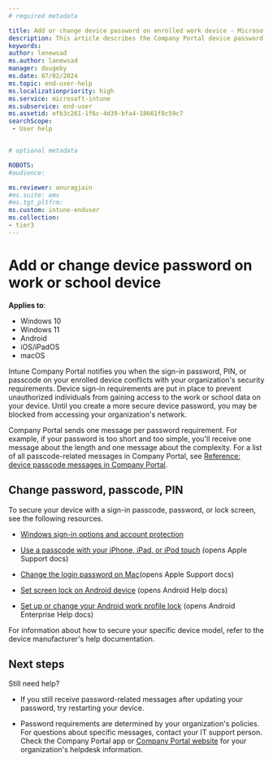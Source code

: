 ```yaml
---
# required metadata

title: Add or change device password on enrolled work device - Microsoft Intune | Microsoft Docs
description: This article describes the Company Portal device password requirement, with resources for Windows, Android, macOS, and iOS/iPadOS, and next steps.
keywords:
author: lenewsad
ms.author: lanewsad
manager: dougeby
ms.date: 07/02/2024
ms.topic: end-user-help
ms.localizationpriority: high
ms.service: microsoft-intune
ms.subservice: end-user
ms.assetid: efb3c261-1f6c-4d39-bfa4-18661f8c59c7
searchScope:
 - User help


# optional metadata

ROBOTS:
#audience:

ms.reviewer: anuragjain 
#ms.suite: ems
#ms.tgt_pltfrm:
ms.custom: intune-enduser
ms.collection:
- tier3
---
```

 
# Add or change device password on work or school device    

 **Applies to**:  
 * Windows 10  
 * Windows 11  
 * Android  
 * iOS/iPadOS  
 * macOS  

Intune Company Portal notifies you when the sign-in password, PIN, or passcode on your enrolled device conflicts with your organization's security requirements. Device sign-in requirements are put in place to prevent unauthorized individuals from gaining access to the work or school data on your device. Until you create a more secure device password, you may be blocked from accessing your organization's network.  

Company Portal sends one message per password requirement. For example, if your password is too short and too simple, you'll receive one message about the length and one message about the complexity. For a list of all passcode-related messages in Company Portal, see [Reference: device passcode messages in Company Portal](intune-company-portal-password-message-reference.md).  

## Change password, passcode, PIN  

To secure your device with a sign-in passcode, password, or lock screen, see the following resources.   

- [Windows sign-in options and account protection](https://support.microsoft.com/windows/windows-sign-in-options-and-account-protection-7b34d4cf-794f-f6bd-ddcc-e73cdf1a6fbf)  

- [Use a passcode with your iPhone, iPad, or iPod touch](https://support.apple.com/en-us/HT204060) (opens Apple Support docs)  

- [Change the login password on Mac](https://support.apple.com/guide/mac-help/change-the-login-password-on-mac-mchlp1550/mac)(opens Apple Support docs)  

- [Set screen lock on Android device](https://support.google.com/android/answer/9079129) (opens Android Help docs)  

- [Set up or change your Android work profile lock](https://support.google.com/work/android/answer/7029958) (opens Android Enterprise Help docs)

For information about how to secure your specific device model, refer to the device manufacturer's help documentation.   

## Next steps
Still need help?  

* If you still receive password-related messages after updating your password, try restarting your device.  

* Password requirements are determined by your organization's policies. For questions about specific messages, contact your IT support person. Check the Company Portal app or [Company Portal website](https://go.microsoft.com/fwlink/?linkid=2010980) for your organization's helpdesk information.  
